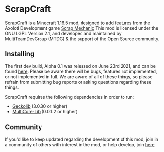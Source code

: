 # ScrapCraft

ScrapCraft is a Minecraft 1.16.5 mod, designed to add features from the Axolotl Development game [Scrap Mechanic](https://store.steampowered.com/app/387990/Scrap_Mechanic/)
This mod is licensed under the GNU LGPL Version 2.1, and developed and maintained by MultiTeamDevGroup (MTDG) &  the support of the Open Source community.

## Installing

The first dev build, Alpha 0.1 was released on June 23rd 2021, and can be found [here](https://github.com/LinusAWozniak/ScrapCraft/releases/tag/v0.1a). Please be aware there will be bugs, features not implemented, or not implemented in full. We are aware of all of these things, so please refrain from submitting bug reports or asking questions regarding these things.

ScrapCraft requires the following dependencies in order to run:
- [Geckolib](https://www.curseforge.com/minecraft/mc-mods/geckolib) (3.0.30 or higher)
- [MultiCore-Lib](https://www.curseforge.com/minecraft/mc-mods/multicorelib) (0.0.1.2 or higher)

## Community

If you'd like to keep updated regarding the development of this mod, join in a community of others with interest in the mod, or help develop, join [here](https://discord.gg/qfzXQvVsJ7)
